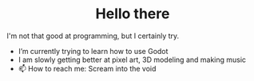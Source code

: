<h1 align="Center">Hello there</a></h1>
I'm not that good at programming, but I certainly try.

- I’m currently trying to learn how to use Godot
- I am slowly getting better at pixel art, 3D modeling and making music
- 📫 How to reach me: Scream into the void
<!--
**ElapidaeRae/ElapidaeRae** is a ✨ _special_ ✨ repository because its `README.md` (this file) appears on your GitHub profile.

Here are some ideas to get you started:

- 🔭 I’m currently working on ...

- 👯 I’m looking to collaborate on ...
- 🤔 I’m looking for help with ...
- 💬 Ask me about ...

- 😄 Pronouns: ...
- ⚡ Fun fact: ...
-->
